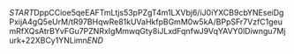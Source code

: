 $START$DppCCioe5qeEAFTmLtjs53pPZgT4m1LXVbj6/iJ0iYXCB9cbYNEseiDgPxijA4gQ5eUrM/tR97BHqwRe81kUVaHkfpBGmM0w5kA/BPpSFr7VzfC1geumRfXQsAtrBYvFGu7PZNRxIgMmwqGty8iJLxdFqnfwJ9VqYAVY0lDiwngu7Mjurk+22XBCy1YNLimn$END$